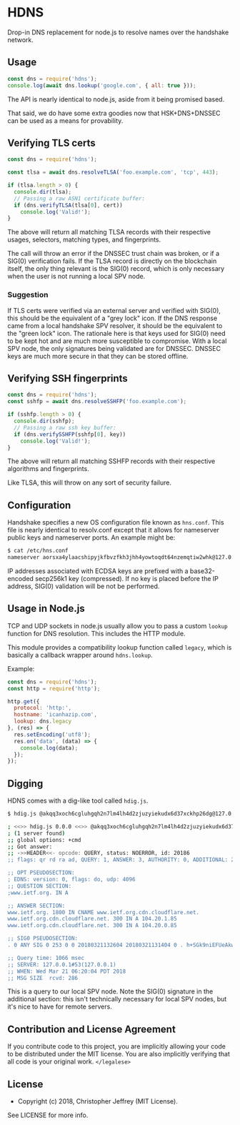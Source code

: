 # HDNS

Drop-in DNS replacement for node.js to resolve names over the handshake
network.

## Usage

``` js
const dns = require('hdns');
console.log(await dns.lookup('google.com', { all: true }));
```

The API is nearly identical to node.js, aside from it being promised based.

That said, we do have some extra goodies now that HSK+DNS+DNSSEC can be used as
a means for provability.

## Verifying TLS certs

``` js
const dns = require('hdns');

const tlsa = await dns.resolveTLSA('foo.example.com', 'tcp', 443);

if (tlsa.length > 0) {
  console.dir(tlsa);
  // Passing a raw ASN1 certificate buffer:
  if (dns.verifyTLSA(tlsa[0], cert))
    console.log('Valid!');
}
```

The above will return all matching TLSA records with their respective usages,
selectors, matching types, and fingerprints.

The call will throw an error if the DNSSEC trust chain was broken, or if a
SIG(0) verification fails. If the TLSA record is directly on the blockchain
itself, the only thing relevant is the SIG(0) record, which is only necessary
when the user is not running a local SPV node.

### Suggestion

If TLS certs were verified via an external server and verified with SIG(0),
this should be the equivalent of a "grey lock" icon. If the DNS response came
from a local handshake SPV resolver, it should be the equivalent to the "green
lock" icon. The rationale here is that keys used for SIG(0) need to be kept hot
and are much more susceptible to compromise. With a local SPV node, the only
signatures being validated are for DNSSEC. DNSSEC keys are much more secure in
that they can be stored offline.

## Verifying SSH fingerprints

``` js
const dns = require('hdns');
const sshfp = await dns.resolveSSHFP('foo.example.com');

if (sshfp.length > 0) {
  console.dir(sshfp);
  // Passing a raw ssh key buffer:
  if (dns.verifySSHFP(sshfp[0], key))
    console.log('Valid!');
}
```

The above will return all matching SSHFP records with their respective
algorithms and fingerprints.

Like TLSA, this will throw on any sort of security failure.

## Configuration

Handshake specifies a new OS configuration file known as `hns.conf`. This
file is nearly identical to resolv.conf except that it allows for nameserver
public keys and nameserver ports. An example might be:

``` bash
$ cat /etc/hns.conf
nameserver aorsxa4ylaacshipyjkfbvzfkh3jhh4yowtoqdt64nzemqtiw2whk@127.0.0.1:5359
```

IP addresses associated with ECDSA keys are prefixed with a base32-encoded
secp256k1 key (compressed). If no key is placed before the IP address, SIG(0)
validation will be not be performed.

## Usage in Node.js

TCP and UDP sockets in node.js usually allow you to pass a custom `lookup`
function for DNS resolution. This includes the HTTP module.

This module provides a compatibility lookup function called `legacy`, which is
basically a callback wrapper around `hdns.lookup`.

Example:

``` js
const dns = require('hdns');
const http = require('http');

http.get({
  protocol: 'http:',
  hostname: 'icanhazip.com',
  lookup: dns.legacy
}, (res) => {
  res.setEncoding('utf8');
  res.on('data', (data) => {
    console.log(data);
  });
});
```

## Digging

HDNS comes with a dig-like tool called `hdig.js`.

``` bash
$ hdig.js @akqq3xoch6cgluhgqh2n7lm4lh4d2zjuzyiekudx6d37xckhp26dg@127.0.0.1 -p 53 www.ietf.org +dnssec

; <<>> hdig.js 0.0.0 <<>> @akqq3xoch6cgluhgqh2n7lm4lh4d2zjuzyiekudx6d37xckhp26dg@127.0.0.1 -p 53 www.ietf.org +dnssec
; (1 server found)
;; global options: +cmd
;; Got answer:
;; ->>HEADER<<- opcode: QUERY, status: NOERROR, id: 20186
;; flags: qr rd ra ad, QUERY: 1, ANSWER: 3, AUTHORITY: 0, ADDITIONAL: 2

;; OPT PSEUDOSECTION:
; EDNS: version: 0, flags: do, udp: 4096
;; QUESTION SECTION:
;www.ietf.org. IN A

;; ANSWER SECTION:
www.ietf.org. 1800 IN CNAME www.ietf.org.cdn.cloudflare.net.
www.ietf.org.cdn.cloudflare.net. 300 IN A 104.20.1.85
www.ietf.org.cdn.cloudflare.net. 300 IN A 104.20.0.85

;; SIG0 PSEUDOSECTION:
. 0 ANY SIG 0 253 0 0 20180321132604 20180321131404 0 . h+SGk9niEFUeAkwQdQnuP8Tyvk2sMGLSF/FwHCEQnhghPZHwnKALtuu3 NIjFm8krfX/6TWsixnm0ZbyTDAZtRQ==  ; alg = PRIVATEDNS

;; Query time: 1066 msec
;; SERVER: 127.0.0.1#53(127.0.0.1)
;; WHEN: Wed Mar 21 06:20:04 PDT 2018
;; MSG SIZE  rcvd: 286
```

This is a query to our local SPV node. Note the SIG(0) signature in the
additional section: this isn't technically necessary for local SPV nodes, but
it's nice to have for remote servers.

## Contribution and License Agreement

If you contribute code to this project, you are implicitly allowing your code
to be distributed under the MIT license. You are also implicitly verifying that
all code is your original work. `</legalese>`

## License

- Copyright (c) 2018, Christopher Jeffrey (MIT License).

See LICENSE for more info.
